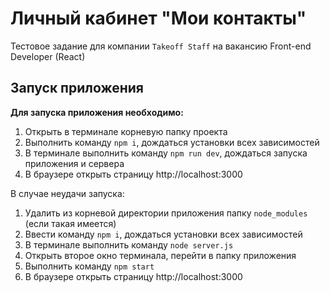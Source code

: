 # Личный кабинет "Мои контакты"
Тестовое задание для компании `Takeoff Staff` на вакансию Front-end Developer (React)
## Запуск приложения
**Для запуска приложения необходимо:**
1. Открыть в терминале корневую папку проекта
2. Выполнить команду `npm i`, дождаться установки всех зависимостей
3. В терминале выполнить команду `npm run dev`, дождаться запуска приложения и сервера
4. В браузере открыть страницу http://localhost:3000

В случае неудачи запуска:
1. Удалить из корневой директории приложения папку `node_modules` (если такая имеется)
2. Ввести команду `npm i`, дождаться установки всех зависимостей
3. В терминале выполнить команду `node server.js`
4. Открыть второе окно терминала, перейти в папку приложения
5. Выполнить команду `npm start`
6. В браузере открыть страницу http://localhost:3000

